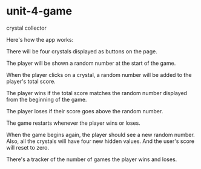 # unit-4-game
crystal collector

Here's how the app works:

There will be four crystals displayed as buttons on the page.

The player will be shown a random number at the start of the game.

When the player clicks on a crystal, a random number will be added to the player's total score.

The player wins if the total score matches the random number displayed from the beginning of the game.

The player loses if their score goes above the random number.

The game restarts whenever the player wins or loses.

When the game begins again, the player should see a new random number. Also, all the crystals will have four new hidden values. And the user's score will reset to zero.

There's a tracker of the number of games the player wins and loses.




